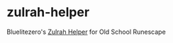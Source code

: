 # zulrah-helper
Bluelitezero's [Zulrah Helper](https://bluelightzero.github.io/zulrah-helper/) for Old School Runescape


